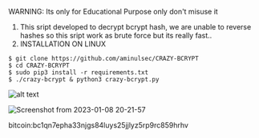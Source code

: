  WARNING: Its only for Educational Purpose only don't misuse it

1. This sript developed to decrypt bcrypt hash, we are unable to reverse hashes so this sript work as brute force but its really fast..
2. INSTALLATION ON LINUX

```
$ git clone https://github.com/aminulsec/CRAZY-BCRYPT
$ cd CRAZY-BCRYPT
$ sudo pip3 install -r requirements.txt
$ ./crazy-bcrypt & python3 crazy-bcrypt.py
```

![alt text](https://user-images.githubusercontent.com/71552351/211203881-a569d0b8-3ddf-4398-93c0-394ff7c624ec.png)

![Screenshot from 2023-01-08 20-21-57](https://user-images.githubusercontent.com/71552351/211203722-a5c77c12-668e-4e89-98bc-cfdd8a02b23d.png)

bitcoin:bc1qn7epha33njgs84luys25jjlyz5rp9rc859hrhv
